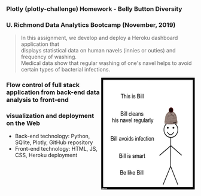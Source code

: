 ### Plotly (plotly-challenge) Homework - Belly Button Diversity 

### U. Richmond Data Analytics Bootcamp (November, 2019)

> In this assignment, we develop and deploy a Heroku dashboard application that   
> displays statistical data on human navels (innies or outies) and frequency
> of washing.  
> Medical data show that regular washing of one's navel helps to 
> avoid certain types of bacterial infections.
<!--  ### Cartoon of Bill, who cleans his navel and avoids infections! -->
<img src=".\Billcleanhisnavel.jpg"
     alt="NavelCartoon"
     align ="right"
     width="250" height="300" />

### Flow control of full stack application from back-end data analysis to front-end
### visualization and deployment on the Web

* Back-end technology: Python, SQlite, Plotly, GitHub repository
* Front-end technology: HTML, JS, CSS, Heroku deployment
